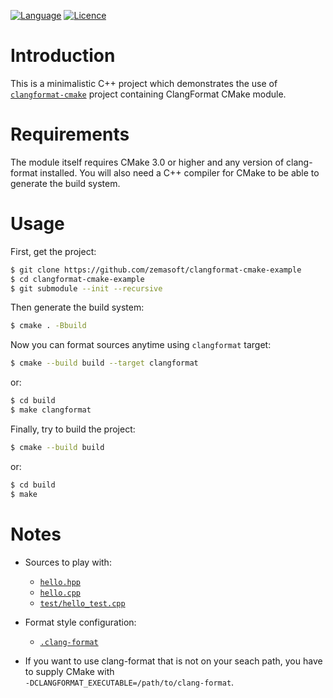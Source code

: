 [![Language](https://img.shields.io/badge/language-CMake-blue.svg)](https://cmake.org/)
[![Licence](https://img.shields.io/badge/license-Boost%201.0-blue.svg)](http://www.boost.org/LICENSE_1_0.txt)

Introduction
============

This is a minimalistic C++ project which demonstrates the use of
[`clangformat-cmake`](https://github.com/zemasoft/clangformat-cmake)
project containing ClangFormat CMake module.

Requirements
============

The module itself requires CMake 3.0 or higher and any version of clang-format
installed. You will also need a C++ compiler for CMake to be able to generate
the build system.

Usage
=====


First, get the project:

```bash
$ git clone https://github.com/zemasoft/clangformat-cmake-example
$ cd clangformat-cmake-example
$ git submodule --init --recursive
```

Then generate the build system:

```bash
$ cmake . -Bbuild
```

Now you can format sources anytime using `clangformat` target:

```bash
$ cmake --build build --target clangformat
```

or:

```bash
$ cd build
$ make clangformat
```

Finally, try to build the project:

```bash
$ cmake --build build
```

or:

```bash
$ cd build
$ make
```

Notes
=====

* Sources to play with:
  * [`hello.hpp`](hello.hpp)
  * [`hello.cpp`](hello.cpp)
  * [`test/hello_test.cpp`](test/hello_test.cpp)

* Format style configuration:
  * [`.clang-format`](.clang-format)

* If you want to use clang-format that is not on your seach path, you have to
  supply CMake with<br/>`-DCLANGFORMAT_EXECUTABLE=/path/to/clang-format`.
